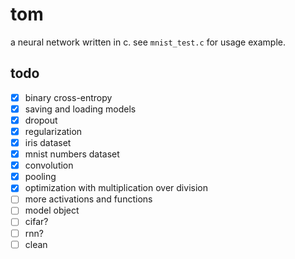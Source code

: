 # tom

a neural network written in c. see `mnist_test.c` for usage example.

## todo

- [x] binary cross-entropy
- [x] saving and loading models
- [x] dropout
- [x] regularization
- [x] iris dataset
- [x] mnist numbers dataset
- [x] convolution
- [x] pooling
- [x] optimization with multiplication over division
- [ ] more activations and functions
- [ ] model object
- [ ] cifar?
- [ ] rnn?
- [ ] clean